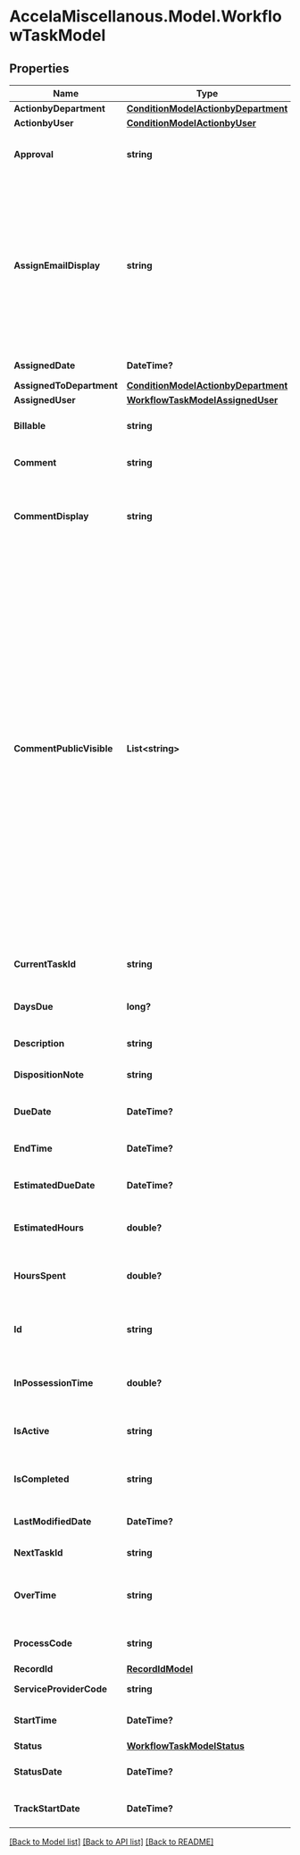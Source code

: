 # AccelaMiscellanous.Model.WorkflowTaskModel
## Properties

Name | Type | Description | Notes
------------ | ------------- | ------------- | -------------
**ActionbyDepartment** | [**ConditionModelActionbyDepartment**](ConditionModelActionbyDepartment.md) |  | [optional] 
**ActionbyUser** | [**ConditionModelActionbyUser**](ConditionModelActionbyUser.md) |  | [optional] 
**Approval** | **string** | Used to indicate supervisory approval of an adhoc task. | [optional] 
**AssignEmailDisplay** | **string** | Indicates whether or not to display the agency employee�s email address in ACA. Public users can then click the e-mail hyperlink and send an e-mail to the agency employee. �Y� : display the email address. �N� : hide the email address. | [optional] 
**AssignedDate** | **DateTime?** | The date of the assigned action. | [optional] 
**AssignedToDepartment** | [**ConditionModelActionbyDepartment**](ConditionModelActionbyDepartment.md) |  | [optional] 
**AssignedUser** | [**WorkflowTaskModelAssignedUser**](WorkflowTaskModelAssignedUser.md) |  | [optional] 
**Billable** | **string** | Indicates whether or not the item is billable. | [optional] 
**Comment** | **string** | Comments or notes about the current context. | [optional] 
**CommentDisplay** | **string** | Indicates whether or not Accela Citizen Access users can view the inspection results comments.  | [optional] 
**CommentPublicVisible** | **List&lt;string&gt;** | Specifies the type of user who can view the inspection result comments. &lt;br/&gt;\&quot;All ACA Users\&quot; - Both registered and anonymous Accela Citizen Access users can view the comments for inspection results. &lt;br/&gt;\&quot;Record Creator Only\&quot; - the user who created the record can see the comments for the inspection results. &lt;br/&gt;\&quot;Record Creator and Licensed Professional\&quot; - The user who created the record and the licensed professional associated with the record can see the comments for the inspection results. | [optional] 
**CurrentTaskId** | **string** | The ID of the current workflow task. | [optional] 
**DaysDue** | **long?** | The amount of time to complete a task (measured in days). | [optional] 
**Description** | **string** | The description of the record or item. | [optional] 
**DispositionNote** | **string** | A note describing the disposition of the current task. | [optional] 
**DueDate** | **DateTime?** | The desired completion date of the task. | [optional] 
**EndTime** | **DateTime?** | The time the workflow task was completed. | [optional] 
**EstimatedDueDate** | **DateTime?** | The estimated date of completion. | [optional] 
**EstimatedHours** | **double?** | The estimated hours necessary to complete this task. | [optional] 
**HoursSpent** | **double?** | Number of hours used for a workflow or workflow task. | [optional] 
**Id** | **string** | The workflow task system id assigned by the Civic Platform server. | [optional] 
**InPossessionTime** | **double?** | The application level in possession time of the time tracking feature. | [optional] 
**IsActive** | **string** | Indicates whether or not the workflow task is active. | [optional] 
**IsCompleted** | **string** | Indicates whether or not the workflow task is completed. | [optional] 
**LastModifiedDate** | **DateTime?** | The date when the task item was last changed. | [optional] 
**NextTaskId** | **string** | The id of the next task in a workflow. | [optional] 
**OverTime** | **string** | A labor cost factor that indicates time worked beyond a worker&#39;s regular working hours. | [optional] 
**ProcessCode** | **string** | The process code for the next task in a workflow. | [optional] 
**RecordId** | [**RecordIdModel**](RecordIdModel.md) |  | [optional] 
**ServiceProviderCode** | **string** | The unique agency identifier. | [optional] 
**StartTime** | **DateTime?** | The time the workflow task started. | [optional] 
**Status** | [**WorkflowTaskModelStatus**](WorkflowTaskModelStatus.md) |  | [optional] 
**StatusDate** | **DateTime?** | The date when the current status changed. | [optional] 
**TrackStartDate** | **DateTime?** | The date that time tracking is set to begin. | [optional] 

[[Back to Model list]](../README.md#documentation-for-models) [[Back to API list]](../README.md#documentation-for-api-endpoints) [[Back to README]](../README.md)

